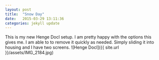 ```yaml
---
layout: post
title:  "Snow Day"
date:   2015-03-29 13:11:36
categories: jekyll update
---
```

  This is my new Henge Docl setup.  I am pretty happy with the options this gives me.
  I am able to to remove it quickly as needed. Simply sliding it into housing
  and I have two screens.
  ![Henge Docl]({{ site.url }}/assets/IMG_2184.jpg)
